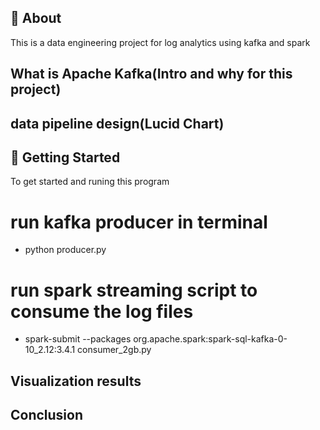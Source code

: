 ## 🧐 About <a name = "about"></a>
This is a data engineering project for log analytics using kafka and spark

## What is Apache Kafka(Intro and why for this project)

## data pipeline design(Lucid Chart)

## 🏁 Getting Started <a name = "getting_started"></a>
To get started and runing this program
# run kafka producer in terminal 
- python producer.py
# run spark streaming script to consume the log files 
- spark-submit --packages org.apache.spark:spark-sql-kafka-0-10_2.12:3.4.1 consumer_2gb.py

## Visualization results

## Conclusion
